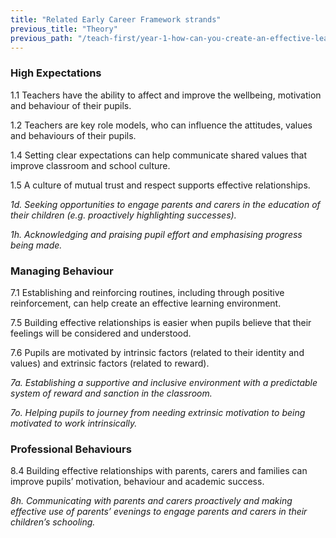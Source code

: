 ```yaml
---
title: "Related Early Career Framework strands"
previous_title: "Theory"
previous_path: "/teach-first/year-1-how-can-you-create-an-effective-learning-environment/autumn-week-3-ect-theory"
---
```


### High Expectations

1.1 Teachers have the ability to affect and improve the wellbeing, motivation and behaviour of their pupils.

1.2 Teachers are key role models, who can influence the attitudes, values and behaviours of their pupils.

1.4 Setting clear expectations can help communicate shared values that improve classroom and school culture.

1.5 A culture of mutual trust and respect supports effective relationships.

_1d. Seeking opportunities to engage parents and carers in the education of their children (e.g. proactively highlighting successes)._

_1h. Acknowledging and praising pupil effort and emphasising progress being made._

### Managing Behaviour

7.1 Establishing and reinforcing routines, including through positive reinforcement, can help create an effective learning environment.

7.5 Building effective relationships is easier when pupils believe that their feelings will be considered and understood.

7.6 Pupils are motivated by intrinsic factors (related to their identity and values) and extrinsic factors (related to reward).

_7a. Establishing a supportive and inclusive environment with a predictable system of reward and sanction in the classroom._

_7o. Helping pupils to journey from needing extrinsic motivation to being motivated to work intrinsically._

### Professional Behaviours

8.4 Building effective relationships with parents, carers and families can improve pupils’ motivation, behaviour and academic success.

_8h. Communicating with parents and carers proactively and making effective use of parents’ evenings to engage parents and carers in their children’s schooling._

